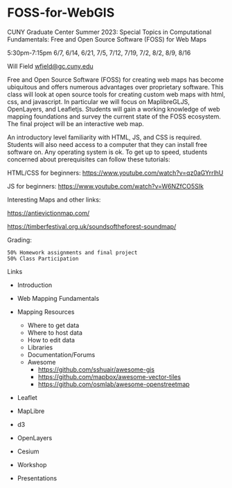 # FOSS-for-WebGIS
CUNY Graduate Center Summer 2023: Special Topics in Computational Fundamentals: Free and Open Source Software (FOSS) for Web Maps

5:30pm-7:15pm
6/7, 6/14, 6/21, 7/5, 7/12, 7/19, 7/2, 8/2, 8/9, 8/16

Will Field
wfield@gc.cuny.edu

Free and Open Source Software (FOSS) for creating web maps has become ubiquitous and offers numerous advantages over proprietary software. This class will look at open source tools for creating custom web maps with html, css, and javascript. In particular we will focus on MaplibreGLJS, OpenLayers, and Leafletjs. Students will gain a working knowledge of web mapping foundations and survey the current state of the FOSS ecosystem. The final project will be an interactive web map.

An introductory level familiarity with HTML, JS, and CSS is required. Students will also need access to a computer that they can install free software on. Any operating system is ok. To get up to speed, students concerned about prerequisites can follow these tutorials:

HTML/CSS for beginners: https://www.youtube.com/watch?v=qz0aGYrrlhU

JS for beginners: https://www.youtube.com/watch?v=W6NZfCO5SIk

Interesting Maps and other links:

https://antievictionmap.com/

https://timberfestival.org.uk/soundsoftheforest-soundmap/

Grading:

    50% Homework assignments and final project
    50% Class Participation
    
Links
* Introduction

* Web Mapping Fundamentals

* Mapping Resources
    * Where to get data
    * Where to host data
    * How to edit data
    * Libraries
    * Documentation/Forums
    * Awesome 
        * https://github.com/sshuair/awesome-gis
        * https://github.com/mapbox/awesome-vector-tiles
        * https://github.com/osmlab/awesome-openstreetmap

* Leaflet

* MapLibre

* d3

* OpenLayers

* Cesium

* Workshop

* Presentations

